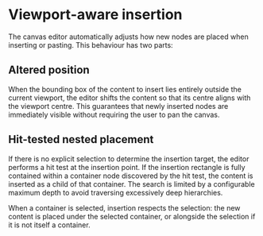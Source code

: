 # Viewport-aware insertion

The canvas editor automatically adjusts how new nodes are placed when inserting or pasting.
This behaviour has two parts:

## Altered position

When the bounding box of the content to insert lies entirely outside the current
viewport, the editor shifts the content so that its centre aligns with the
viewport centre. This guarantees that newly inserted nodes are immediately
visible without requiring the user to pan the canvas.

## Hit-tested nested placement

If there is no explicit selection to determine the insertion target, the editor
performs a hit test at the insertion point. If the insertion rectangle is fully
contained within a container node discovered by the hit test, the content is
inserted as a child of that container. The search is limited by a configurable
maximum depth to avoid traversing excessively deep hierarchies.

When a container is selected, insertion respects the selection: the new content
is placed under the selected container, or alongside the selection if it is not
itself a container.
